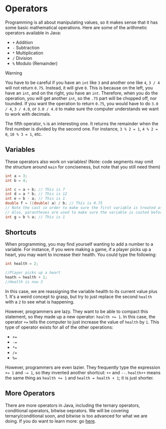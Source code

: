 # Operators

Programming is all about manipulating values, so it makes sense that it has some basic mathematical operations. Here are some of the arithmetic operators available in Java:

* `+`  Addition
* `-` Subtraction
* `*` Multiplication
* `/` Division
* `%` Modulo (Remainder)

> [!WARNING]
> You have to be careful if you have an `int` like `3` and another one like `4`, `3 / 4` will not return `0.75`. Instead, it will give `0`. This is because on the left, you have an `int`, and on the right, you have an `int`. Therefore, when you do the operation, you will get another `int`, so the `.75` part will be chopped off, nor tounded. If you want the operation to return `0.75`, you would have to do `3.0 / 4`, `3 / 4.0`, or `3.0 / 4.0` to make sure the computer understands we want to work with decimals.

The fifth operator, `%` is an interesting one. It returns the remainder when the first number is divided by the second one. For instance, `3 % 2 = 1`, `4 % 2 = 0`, `10 % 3 = 1`, etc.

## Variables

These operators also work on variables! (Note: code segments may omit the structure around `main` for conciseness, but note that you still need them)

```java
int a = 3;
int b = 4;

int c = a + b; // This is 7
int d = a * b; // This is 12
int e = b - a; // This is 1
double f = ((double) a) / b; // This is 0.75
// Note the cast in order to make sure the first variable is treated as a double
// Also, parantheses are used to make sure the variable is casted before the division takes place
int g = b % a; // This is 1
```

## Shortcuts

When programming, you may find yourself wanting to add a number to a variable. For instance, if you were making a game, if a player picks up a heart, you may want to increase their health. You could type the following:

```java
int health = 2;

//Player picks up a heart
heath = health + 1;
//Health is now 3
```

In this case, we are reassigning the variable health to its current value plus 1. It's a weird concept to grasp, but try to just replace the second `health` with a `2` to see what is happening.

However, programmers are lazy. They want to be able to compact this statement, so they made up a new operator: `health += 1`. In this case, the operator `+=` tells the computer to just increase the value of `health` by `1`. This type of operator exists for all of the other operations:

* `+=`
* `-=`
* `*=`
* `/=`
* `%=`

However, programmers are even lazier. They frequently type the expression `+= 1` and `-= 1`, so they invented another shortcut: `++` and `--`. `health++` means the same thing as `health += 1` and `health = health + 1`; it is just shorter.

## More Operators

There are more operators in Java, including the ternary operators, conditional operators, bitwise oeprators. We will be covering ternary/conditional soon, and bitwise is too advanced for what we are doing. If you do want to learn more: go [here](https://www.geeksforgeeks.org/operators-in-java/).
